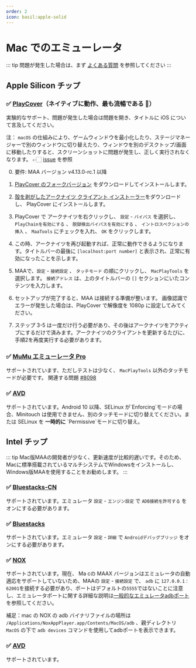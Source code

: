 ```yaml
---
order: 2
icon: basil:apple-solid
---
```


# Mac でのエミューレータ

::: tip
問題が発生した場合は、まず [よくある質問](../faq.md) を参照してください
:::

## Apple Silicon チップ

### ✅ [PlayCover](https://playcover.io)（ネイティブに動作、最も流暢である 🚀）

実験的なサポート、問題が発生した場合は問題を開き、タイトルに iOS について言及してください。

注： `macOS` の仕組みにより、ゲームウィンドウを最小化したり、ステージマネージャーで別のウィンドウに切り替えたり、ウィンドウを別のデスクトップ/画面に移動したりすると、スクリーンショットに問題が発生し、正しく実行されなくなります。 👉🏻️ [issue](https://github.com/MaaAssistantArknights/MaaAssistantArknights/issues/4371#issuecomment-1527977512) を参照

0. 要件: MAA バージョン v4.13.0-rc.1 以降

1. [PlayCover のフォークバージョン](https://github.com/hguandl/PlayCover/releases) をダウンロードしてインストールします。

2. [殻を剥がしたアークナイツ クライアント インストーラー](https://decrypt.day/app/id1454663939)をダウンロードし、 PlayCover にインストールします。

3. PlayCover で アークナイツを右クリックし、 `設定` - `バイパス` を選択し、 `PlayChainを有効にする` 、 `脱獄検出バイパスを有効にする` 、 `イントロスペクションの挿入` 、 `MaaTools` にチェックを入れ、 `OK` をクリックします。

4. この時、アークナイツを再び起動すれば、正常に動作できるようになります。タイトルバーの最後に `[localhost:port number]` と表示され、正常に有効になったことを示します。

5. MAAで、`設定` - `接続設定` 、 `タッチモード` の順にクリックし、 `MacPlayTools` を選択します。 `接続アドレス` は、上のタイトルバーの `[]` セクションにいたコンテンツを入力します。

6. セットアップが完了すると、MAA は接続する準備が整います。 画像認識でエラーが発生した場合は、PlayCover で解像度を 1080p に設定してみてください。

7. ステップ 3-5 は一度だけ行う必要があり、その後はアークナイツをアクティブにするだけで済みます。アークナイツのクライアントを更新するたびに、手順2を再度実行する必要があります。

### ✅ [MuMu エミューレータ Pro](https://mumu.163.com/mac/)

サポートされています、ただしテストは少なく、 `MacPlayTools` 以外のタッチモードが必要です。 関連する問題 [#8098](https://github.com/MaaAssistantArknights/MaaAssistantArknights/issues/8098)

### ✅ [AVD](https://developer.android.com/studio/run/managing-avds)

サポートされています。Android 10 以降、SELinux が\`Enforcing\`モードの場合、Minitouch は使用できません、別のタッチモードに切り替えてください。または SELinux を **一時的に** \`Permissive\`モードに切り替え。

## Intel チップ

::: tip
Mac版MAAの開発者が少なく、更新速度が比較的遅いです。そのため、Macに標準搭載されているマルチシステムでWindowsをインストールし、Windows版MAAを使用することをお勧めします。
:::

### ✅ [Bluestacks-CN](https://www.bluestacks.cn/)

サポートされています。エミュレータ `設定` - `エンジン設定` で `ADB接続を許可する` をオンにする必要があります。

### ✅ [Bluestacks](https://www.bluestacks.com/tw/index.html)

サポートされています。エミュレータ `設定` - `詳細` で `Androidデバッグブリッジ` をオンにする必要があります。

### ✅ [NOX](https://www.yeshen.com/)

サポートされています。現在、 Ma cの MAAX バージョンはエミュレータの自動適応をサポートしていないため、MAAの `設定` - `接続設定` で、 `adb` に `127.0.0.1：62001`を接続する必要があり、ポートはデフォルトの` 5555 `ではないことに注意し、エミュレータポートに関する詳細な説明は[一般的なエミュレータadbポート](../faq.md#一般的なAndroidエミュレータのadbポート)を参照してください。

補足：mac の NOX の adb バイナリファイルの場所は `/Applications/NoxAppPlayer.app/Contents/MacOS/adb` 、親ディレクトリ `MacOS` の下で `adb devices` コマンドを使用してadbポートを表示できます。

### ✅ [AVD](https://developer.android.com/studio/run/managing-avds)

サポートされています。
